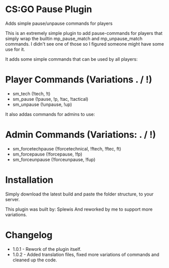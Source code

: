 # CS:GO Pause Plugin
Adds simple pause/unpause commands for players

This is an extremely simple plugin to add pause-commands for players that simply wrap the builtin mp_pause_match and mp_unpause_match commands. I didn't see one of those so I figured someone might have some use for it.

It adds some simple commands that can be used by all players:

# Player Commands (Variations . / !)
* sm_tech (!tech, !t)
* sm_pause (!pause, !p, !tac, !tactical)
* sm_unpause (!unpause, !up)

It also addas commands for admins to use:
# Admin Commands (Variations: . / !)
* sm_forcetechpause (!forcetechnical, !ftech, !ftec, ft)
* sm_forcepause (!forcepause, !fp)
* sm_forceunpause (!forceunpause, !fup)

# Installation
Simply download the latest build and paste the folder structure, to your server.

This plugin was built by: Splewis
And reworked by me to support more variations.

# Changelog
* 1.0.1 - Rework of the plugin itself.
* 1.0.2 - Added translation files, fixed more variations of commands and cleaned up the code.
